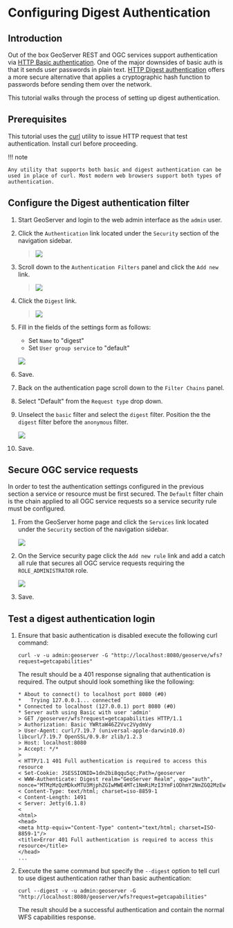 # Configuring Digest Authentication

## Introduction

Out of the box GeoServer REST and OGC services support authentication via [HTTP Basic authentication](https://en.wikipedia.org/wiki/Basic_access_authentication). One of the major downsides of basic auth is that it sends user passwords in plain text. [HTTP Digest authentication](https://en.wikipedia.org/wiki/Digest_access_authentication) offers a more secure alternative that applies a cryptographic hash function to passwords before sending them over the network.

This tutorial walks through the process of setting up digest authentication.

## Prerequisites

This tutorial uses the [curl](http://curl.haxx.se/) utility to issue HTTP request that test authentication. Install curl before proceeding.

!!! note

    Any utility that supports both basic and digest authentication can be used in place of curl. Most modern web browsers support both types of authentication.

## Configure the Digest authentication filter

1.  Start GeoServer and login to the web admin interface as the `admin` user.

2.  Click the `Authentication` link located under the `Security` section of the navigation sidebar.

    > ![](images/digest1.jpg)

3.  Scroll down to the `Authentication Filters` panel and click the `Add new` link.

    > ![](images/digest2.jpg)

4.  Click the `Digest` link.

    > ![](images/digest3.jpg)

5.  Fill in the fields of the settings form as follows:

    -   Set `Name` to "digest"
    -   Set `User group service` to "default"

    ![](images/digest4.jpg)

6.  Save.

7.  Back on the authentication page scroll down to the `Filter Chains` panel.

8.  Select "Default" from the `Request type` drop down.

9.  Unselect the `basic` filter and select the `digest` filter. Position the the `digest` filter before the `anonymous` filter.

    ![](images/digest5.jpg)

10. Save.

## Secure OGC service requests

In order to test the authentication settings configured in the previous section a service or resource must be first secured. The `Default` filter chain is the chain applied to all OGC service requests so a service security rule must be configured.

1.  From the GeoServer home page and click the `Services` link located under the `Security` section of the navigation sidebar.

    ![](images/digest6.jpg)

2.  On the Service security page click the `Add new rule` link and add a catch all rule that secures all OGC service requests requiring the `ROLE_ADMINISTRATOR` role.

    ![](images/digest7.jpg)

3.  Save.

## Test a digest authentication login

1.  Ensure that basic authentication is disabled execute the following curl command:

        curl -v -u admin:geoserver -G "http://localhost:8080/geoserve/wfs?request=getcapabilities"

    The result should be a 401 response signaling that authentication is required. The output should look something like the following:

        * About to connect() to localhost port 8080 (#0)
        *   Trying 127.0.0.1... connected
        * Connected to localhost (127.0.0.1) port 8080 (#0)
        * Server auth using Basic with user 'admin'
        > GET /geoserver/wfs?request=getcapabilities HTTP/1.1
        > Authorization: Basic YWRtaW46Z2Vvc2VydmVy
        > User-Agent: curl/7.19.7 (universal-apple-darwin10.0) libcurl/7.19.7 OpenSSL/0.9.8r zlib/1.2.3
        > Host: localhost:8080
        > Accept: */*
        > 
        < HTTP/1.1 401 Full authentication is required to access this resource
        < Set-Cookie: JSESSIONID=1dn2bi8qqu5qc;Path=/geoserver
        < WWW-Authenticate: Digest realm="GeoServer Realm", qop="auth", nonce="MTMzMzQzMDkxMTU3MjphZGIwMWE4MTc1NmRiMzI3YmFiODhmY2NmZGQ2MzEwZg=="
        < Content-Type: text/html; charset=iso-8859-1
        < Content-Length: 1491
        < Server: Jetty(6.1.8)
        < 
        <html>
        <head>
        <meta http-equiv="Content-Type" content="text/html; charset=ISO-8859-1"/>
        <title>Error 401 Full authentication is required to access this resource</title>
        </head>
        ...

2.  Execute the same command but specify the `--digest` option to tell curl to use digest authentication rather than basic authentication:

        curl --digest -v -u admin:geoserver -G "http://localhost:8080/geoserver/wfs?request=getcapabilities"

    The result should be a successful authentication and contain the normal WFS capabilities response.
